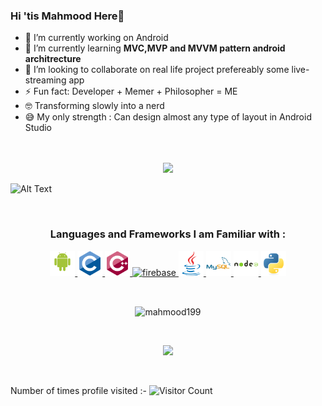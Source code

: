 ### Hi 'tis Mahmood Here👋



- 🔭 I’m currently working on Android
- 🌱 I’m currently learning **MVC,MVP and MVVM pattern android architrecture**
- 👯 I’m looking to collaborate on real life project prefereably some live-streaming app
- ⚡ Fun fact: Developer + Memer + Philosopher =  ME
- 🤓 Transforming slowly into a nerd
- 😅 My only strength : Can design almost any type of layout in Android Studio <br/> </br> </br>




<p align = "center"> <img src = "https://github-readme-stats.vercel.app/api/top-langs/?username=mahmood199&layout=demo"/> </p>

![Alt Text](https://monzo.com/static/images/blog/2016-05-25-android-v1/android.gif)

</br> 




<h3 align="center">Languages and Frameworks I am Familiar with :</h3>
<p align="center"> <a href="https://developer.android.com" target="_blank"> <img src="https://raw.githubusercontent.com/devicons/devicon/master/icons/android/android-original-wordmark.svg" alt="android" width="40" height="40"/> </a> <a href="https://www.cprogramming.com/" target="_blank"> <img src="https://raw.githubusercontent.com/devicons/devicon/master/icons/c/c-original.svg" alt="c" width="40" height="40"/> </a> <a href="https://www.w3schools.com/cpp/" target="_blank"> <img src="https://raw.githubusercontent.com/devicons/devicon/master/icons/cplusplus/cplusplus-original.svg" alt="cplusplus" width="40" height="40"/> </a> <a href="https://firebase.google.com/" target="_blank"> <img src="https://www.vectorlogo.zone/logos/firebase/firebase-icon.svg" alt="firebase" width="40" height="40"/> </a> <a href="https://www.java.com" target="_blank"> <img src="https://raw.githubusercontent.com/devicons/devicon/master/icons/java/java-original.svg" alt="java" width="40" height="40"/> </a> <a href="https://www.mysql.com/" target="_blank"> <img src="https://raw.githubusercontent.com/devicons/devicon/master/icons/mysql/mysql-original-wordmark.svg" alt="mysql" width="40" height="40"/> </a> <a href="https://nodejs.org" target="_blank"> <img src="https://raw.githubusercontent.com/devicons/devicon/master/icons/nodejs/nodejs-original-wordmark.svg" alt="nodejs" width="40" height="40"/> </a> <a href="https://www.python.org" target="_blank"> <img src="https://raw.githubusercontent.com/devicons/devicon/master/icons/python/python-original.svg" alt="python" width="40" height="40"/> </a> </p>


</br>
<p align="center"> <img align="center" src="https://github-readme-streak-stats.herokuapp.com/?user=mahmood199&" alt="mahmood199" /></p>

</br>

<p align = "center"> <img src = "https://github-readme-stats.vercel.app/api?username=mahmood199&show_icons=true&theme=radical&title_color=fffff"/> </p>

</br>

Number of times profile visited  :-   ![Visitor Count](https://profile-counter.glitch.me/{mahmood199}/count.svg) 
